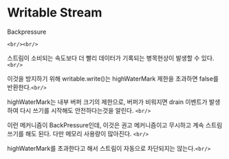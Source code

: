 <h1>Writable Stream</h1>

Backpressure

`<br/><br/>`

스트림이 소비되는 속도보다 더 빨리 데이터가 기록되는 병목현상이 발생할 수 있다.`<br/>`

이것을 방지하기 위해 writable.write()는 highWaterMark 제한을 초과하면 false를 반환한다.`<br/>`

highWaterMark는 내부 버퍼 크기의 제한으로, 버퍼가 비워지면 drain 이벤트가 발생하여 다시 쓰기를 시작해도 안전하다는것을 알린다. `<br/>`

이런 메커니즘이 BackPressure인데, 이것은 권고 메커니즘이고 무시하고 계속 스트림 쓰기를 해도 된다. 다만 메모리 사용량이 많아진다. `<br/>`

highWaterMark를 초과한다고 해서 스트림이 자동으로 차단되지는 않는다.`<br/>`
